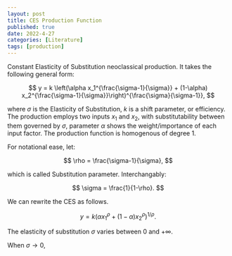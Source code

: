 ```yaml
---
layout: post
title: CES Production Function
published: true
date: 2022-4-27
categories: [Literature]
tags: [production]
---
```


Constant Elasticity of Substitution neoclassical production. It takes the following general form:

$$
    y = k \left(\alpha x_1^{\frac{\sigma-1}{\sigma}} + (1-\alpha) x_2^{\frac{\sigma-1}{\sigma}}\right)^{\frac{\sigma}{\sigma-1}},
$$

where $\sigma$ is the Elasticity of Substitution, $k$ is a shift parameter, or efficiency. The production employs two inputs $x_1$ and $x_2$, with substitutability between them governed by $\sigma$, parameter $\alpha$ shows the weight/importance of each input factor. The production function is homogenous of degree 1.

For notational ease, let:

$$
    \rho = \frac{\sigma-1}{\sigma},
$$

which is called Substitution parameter. Interchangably:

$$
    \sigma = \frac{1}{1-\rho}.
$$

We can rewrite the CES as follows.

$$
    y = k \left( \alpha x_1^\rho + (1-\alpha)x_2^\rho \right)^{1/\rho}.
$$

The elasticity of substitution $\sigma$ varies between 0 and $+\infty$.

When $\sigma \to 0$, 